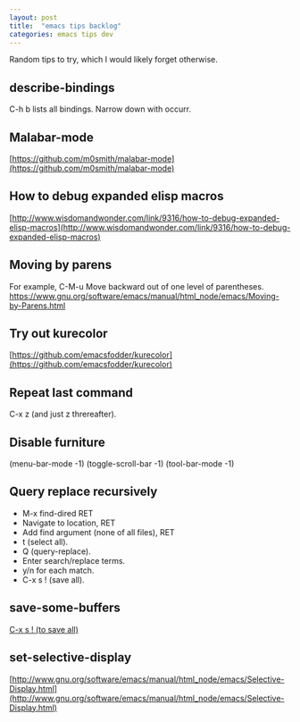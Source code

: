 ```yaml
---
layout: post
title:  "emacs tips backlog"
categories: emacs tips dev
---
```


Random tips to try, which I would likely forget otherwise.

## describe-bindings
C-h b lists all bindings. Narrow down with occurr.

## Malabar-mode
[https://github.com/m0smith/malabar-mode](https://github.com/m0smith/malabar-mode)

## How to debug expanded elisp macros
[http://www.wisdomandwonder.com/link/9316/how-to-debug-expanded-elisp-macros](http://www.wisdomandwonder.com/link/9316/how-to-debug-expanded-elisp-macros)

## Moving by parens
For example, C-M-u Move backward out of one level of parentheses.
https://www.gnu.org/software/emacs/manual/html_node/emacs/Moving-by-Parens.html

## Try out kurecolor
[https://github.com/emacsfodder/kurecolor](https://github.com/emacsfodder/kurecolor)

## Repeat last command
C-x z (and just z threreafter).

## Disable furniture
(menu-bar-mode -1)
(toggle-scroll-bar -1)
(tool-bar-mode -1)

## Query replace recursively
* M-x find-dired RET
* Navigate to location, RET
* Add find argument (none of all files), RET
* t (select all).
* Q (query-replace).
* Enter search/replace terms.
* y/n for each match.
* C-x s ! (save all).


## save-some-buffers
[C-x s ! (to save all)](http://www.gnu.org/software/emacs/manual/html_node/emacs/Save-Commands.html)

## set-selective-display
[http://www.gnu.org/software/emacs/manual/html_node/emacs/Selective-Display.html](http://www.gnu.org/software/emacs/manual/html_node/emacs/Selective-Display.html)
